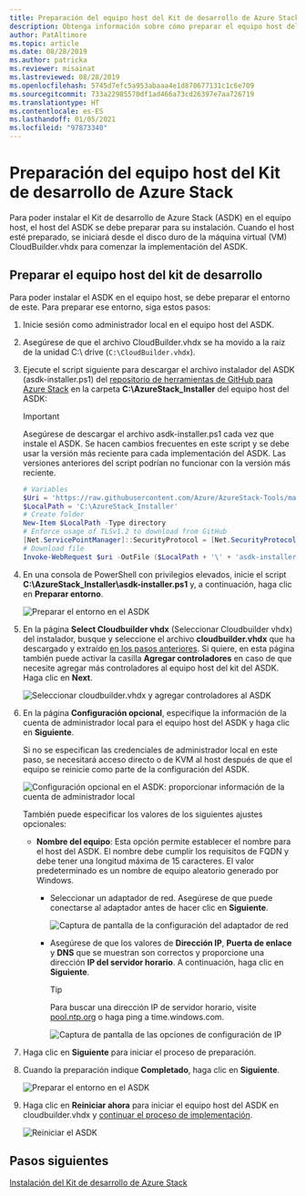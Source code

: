 ```yaml
---
title: Preparación del equipo host del Kit de desarrollo de Azure Stack
description: Obtenga información sobre cómo preparar el equipo host del Kit de desarrollo de Azure Stack (ASDK) para la instalación del ASDK.
author: PatAltimore
ms.topic: article
ms.date: 08/28/2019
ms.author: patricka
ms.reviewer: misainat
ms.lastreviewed: 08/28/2019
ms.openlocfilehash: 5745d7efc5a953abaaa4e1d878677131c1c6e709
ms.sourcegitcommit: 733a22985570df1ad466a73cd26397e7aa726719
ms.translationtype: HT
ms.contentlocale: es-ES
ms.lasthandoff: 01/05/2021
ms.locfileid: "97873340"
---
```

# <a name="prepare-the-asdk-host-computer"></a>Preparación del equipo host del Kit de desarrollo de Azure Stack
Para poder instalar el Kit de desarrollo de Azure Stack (ASDK) en el equipo host, el host del ASDK se debe preparar para su instalación. Cuando el host esté preparado, se iniciará desde el disco duro de la máquina virtual (VM) CloudBuilder.vhdx para comenzar la implementación del ASDK.

## <a name="prepare-the-development-kit-host-computer"></a>Preparar el equipo host del kit de desarrollo
Para poder instalar el ASDK en el equipo host, se debe preparar el entorno de este. Para preparar ese entorno, siga estos pasos:

1. Inicie sesión como administrador local en el equipo host del ASDK.
2. Asegúrese de que el archivo CloudBuilder.vhdx se ha movido a la raíz de la unidad C:\ drive (`C:\CloudBuilder.vhdx`).
3. Ejecute el script siguiente para descargar el archivo instalador del ASDK (asdk-installer.ps1) del [repositorio de herramientas de GitHub para Azure Stack](https://github.com/Azure/AzureStack-Tools) en la carpeta **C:\AzureStack_Installer** del equipo host del ASDK:

   > [!IMPORTANT]
   > Asegúrese de descargar el archivo asdk-installer.ps1 cada vez que instale el ASDK. Se hacen cambios frecuentes en este script y se debe usar la versión más reciente para cada implementación del ASDK. Las versiones anteriores del script podrían no funcionar con la versión más reciente.

   ```powershell
   # Variables
   $Uri = 'https://raw.githubusercontent.com/Azure/AzureStack-Tools/master/Deployment/asdk-installer.ps1'
   $LocalPath = 'C:\AzureStack_Installer'
   # Create folder
   New-Item $LocalPath -Type directory
   # Enforce usage of TLSv1.2 to download from GitHub
   [Net.ServicePointManager]::SecurityProtocol = [Net.SecurityProtocolType]::Tls12
   # Download file
   Invoke-WebRequest $uri -OutFile ($LocalPath + '\' + 'asdk-installer.ps1')
   ```

4. En una consola de PowerShell con privilegios elevados, inicie el script **C:\AzureStack_Installer\asdk-installer.ps1** y, a continuación, haga clic en **Preparar entorno**.

    ![Preparar el entorno en el ASDK](media/asdk-prepare-host/1.PNG) 

5. En la página **Select Cloudbuilder vhdx** (Seleccionar Cloudbuilder vhdx) del instalador, busque y seleccione el archivo **cloudbuilder.vhdx** que ha descargado y extraído [en los pasos anteriores](asdk-download.md). Si quiere, en esta página también puede activar la casilla **Agregar controladores** en caso de que necesite agregar más controladores al equipo host del kit del ASDK. Haga clic en **Next**.  

    ![Seleccionar cloudbuilder.vhdx y agregar controladores al ASDK](media/asdk-prepare-host/2.PNG)

6. En la página **Configuración opcional**, especifique la información de la cuenta de administrador local para el equipo host del ASDK y haga clic en **Siguiente**.

    Si no se especifican las credenciales de administrador local en este paso, se necesitará acceso directo o de KVM al host después de que el equipo se reinicie como parte de la configuración del ASDK.

   ![Configuración opcional en el ASDK: proporcionar información de la cuenta de administrador local](media/asdk-prepare-host/3.PNG)

    También puede especificar los valores de los siguientes ajustes opcionales:
    - **Nombre del equipo**: Esta opción permite establecer el nombre para el host del ASDK. El nombre debe cumplir los requisitos de FQDN y debe tener una longitud máxima de 15 caracteres. El valor predeterminado es un nombre de equipo aleatorio generado por Windows.

        - Seleccionar un adaptador de red. Asegúrese de que puede conectarse al adaptador antes de hacer clic en **Siguiente**.

            ![Captura de pantalla de la configuración del adaptador de red](media/asdk-prepare-host/step-four-network-adapter.png)

        - Asegúrese de que los valores de **Dirección IP**, **Puerta de enlace** y **DNS** que se muestran son correctos y proporcione una dirección **IP del servidor horario**. A continuación, haga clic en **Siguiente**.

            >[!TIP]
            >Para buscar una dirección IP de servidor horario, visite [pool.ntp.org](https://www.ntppool.org/) o haga ping a time.windows.com. 

            ![Captura de pantalla de las opciones de configuración de IP](media/asdk-prepare-host/step-five-host-ip-config.png)

7. Haga clic en **Siguiente** para iniciar el proceso de preparación.
8. Cuando la preparación indique **Completado**, haga clic en **Siguiente**.

    ![Preparar el entorno en el ASDK](media/asdk-prepare-host/4.PNG)

9. Haga clic en **Reiniciar ahora** para iniciar el equipo host del ASDK en cloudbuilder.vhdx y [continuar el proceso de implementación](asdk-install.md).

    ![Reiniciar el ASDK](media/asdk-prepare-host/5.PNG)


## <a name="next-steps"></a>Pasos siguientes
[Instalación del Kit de desarrollo de Azure Stack](asdk-install.md)
